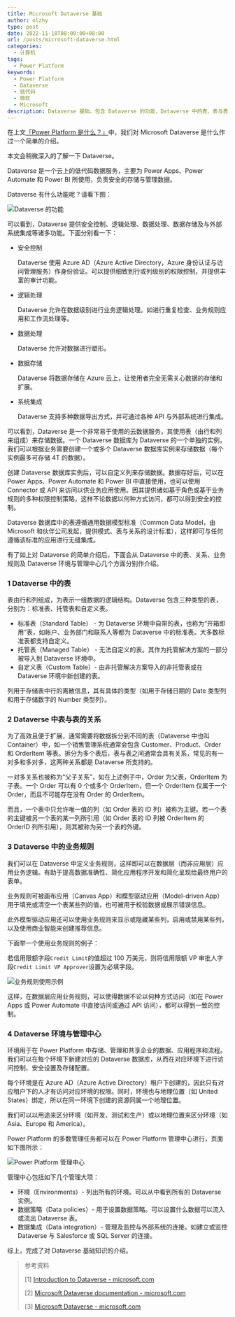 ```yaml
---
title: Microsoft Dataverse 基础
author: olzhy
type: post
date: 2022-11-18T08:00:00+08:00
url: /posts/microsoft-dataverse.html
categories:
  - 计算机
tags:
  - Power Platform
keywords:
  - Power Platform
  - Dataverse
  - 低代码
  - 微软
  - Microsoft
description: Dataverse 基础。包含 Dataverse 的功能，Dataverse 中的表、表与表的关系、业务规则的设置及 Dataverse 环境与管理中心等几个方面。
---
```


在上文[「Power Platform 是什么？」](/posts/what-is-power-platform.html)中，我们对 Microsoft Dataverse 是什么作过一个简单的介绍。

本文会稍微深入的了解一下 Dataverse。

Dataverse 是一个云上的低代码数据服务，主要为 Power Apps、Power Automate 和 Power BI 所使用，负责安全的存储与管理数据。

Dataverse 有什么功能呢？请看下图：

![Dataverse 的功能](https://olzhy.github.io/static/images/uploads/2022/11/dataverse-diagram.png#center)

可以看到，Dataverse 提供安全控制、逻辑处理、数据处理、数据存储及与外部系统集成等诸多功能。下面分别看一下：

- 安全控制

  Dataverse 使用 Azure AD（Azure Active Directory，Azure 身份认证与访问管理服务）作身份验证。可以提供细致到行或列级别的权限控制，并提供丰富的审计功能。

- 逻辑处理

  Dataverse 允许在数据级别进行业务逻辑处理。如进行重复检查、业务规则应用和工作流处理等。

- 数据处理

  Dataverse 允许对数据进行塑形。

- 数据存储

  Dataverse 将数据存储在 Azure 云上，让使用者完全无需关心数据的存储和扩展。

- 系统集成

  Dataverse 支持多种数据导出方式，并可通过各种 API 与外部系统进行集成。

可以看到，Dataverse 是一个非常易于使用的云数据服务，其使用表（由行和列来组成）来存储数据。一个 Dataverse 数据库为 Dataverse 的一个单独的实例，我们可以根据业务需要创建一个或多个 Dataverse 数据库实例来存储数据（每个实例最多可存储 4T 的数据）。

创建 Dataverse 数据库实例后，可以自定义列来存储数据。数据存好后，可以在 Power Apps、Power Automate 和 Power BI 中直接使用，也可以使用 Connector 或 API 来访问以供业务应用使用。因其提供诸如基于角色或基于业务规则的多种权限控制策略，这样不论数据以何种方式访问，都可以得到安全的控制。

Dataverse 数据库中的表遵循通用数据模型标准（Common Data Model，由 Microsoft 和伙伴公司发起，提供模式、表与关系的设计标准），这样即可与任何遵循该标准的应用进行无缝集成。

有了如上对 Dataverse 的简单介绍后，下面会从 Dataverse 中的表、关系、业务规则及 Dataverse 环境与管理中心几个方面分别作介绍。

### 1 Dataverse 中的表

表由行和列组成，为表示一组数据的逻辑结构。Dataverse 包含三种类型的表，分别为：标准表、托管表和自定义表。

- 标准表（Standard Table） - 为 Dataverse 环境中自带的表，也称为“开箱即用”表，如帐户、业务部门和联系人等都为 Dataverse 中的标准表。大多数标准表都支持自定义。
- 托管表（Managed Table） - 无法自定义的表。其作为托管解决方案的一部分被导入到 Dataverse 环境中。
- 自定义表（Custom Table）- 由非托管解决方案导入的非托管表或在 Dataverse 环境中新创建的表。

列用于存储表中行的离散信息，其有具体的类型（如用于存储日期的 Date 类型列和用于存储数字的 Number 类型列）。

### 2 Dataverse 中表与表的关系

为了高效且便于扩展，通常需要将数据拆分到不同的表（Dataverse 中也叫 Container）中，如一个销售管理系统通常会包含 Customer、Product、Order 和 OrderItem 等表。拆分为多个表后，表与表之间通常会具有关系，常见的有一对多和多对多，这两种关系都是 Dataverse 所支持的。

一对多关系也被称为“父子关系”，如在上述例子中，Order 为父表，OrderItem 为子表。一个 Order 可以有 0 个或多个 OrderItem，但一个 OrderItem 仅属于一个 Order，而且不可能存在没有 Order 的 OrderItem。

而且，一个表中只允许唯一值的列（如 Order 表的 ID 列）被称为主键。若一个表的主键被另一个表的某一列所引用（如 Order 表的 ID 列被 OrderItem 的 OrderID 列所引用），则其被称为另一个表的外键。

### 3 Dataverse 中的业务规则

我们可以在 Dataverse 中定义业务规则，这样即可以在数据层（而非应用层）应用业务逻辑。有助于提高数据准确性、简化应用程序开发和简化呈现给最终用户的表单。

业务规则可被画布应用（Canvas App）和模型驱动应用（Model-driven App）用于填充或清空一个表某些列的值，也可被用于校验数据或展示错误信息。

此外模型驱动应用还可以使用业务规则来显示或隐藏某些列，启用或禁用某些列，以及使用商业智能来创建推荐信息。

下面举一个使用业务规则的例子：

若信用限额字段`Credit Limit`的值超过 100 万美元，则将信用限额 VP 审批人字段`Credit Limit VP Approver`设置为必填字段。

![业务规则使用示例](https://olzhy.github.io/static/images/uploads/2022/11/business-rule.png#center)

这样，在数据层应用业务规则，可以使得数据不论以何种方式访问（如在 Power Apps 或 Power Automate 中直接访问或通过 API 访问），都可以得到一致的控制。

### 4 Dataverse 环境与管理中心

环境用于在 Power Platform 中存储、管理和共享企业的数据、应用程序和流程。我们可以在每个环境下新建对应的 Dataverse 数据库，从而在对应环境下进行访问控制、安全设置及存储配置。

每个环境是在 Azure AD（Azure Active Directory）租户下创建的，因此只有对应租户下的人才有访问对应环境的权限。同时，环境也与地理位置（如 United States）绑定，所以在同一环境下创建的资源同属一个地理位置。

我们可以以用途来区分环境（如开发、测试和生产）或以地理位置来区分环境（如 Asia、Europe 和 America）。

Power Platform 的多数管理任务都可以在 Power Platform 管理中心进行，页面如下图所示：

![Power Platform 管理中心](https://olzhy.github.io/static/images/uploads/2022/11/admin.png#center)

管理中心包括如下几个管理大项：

- 环境（Environments）- 列出所有的环境。可以从中看到所有的 Dataverse 实例。
- 数据策略（Data policies）- 用于设置数据策略。可以设置什么数据可以流入或流出 Dataverse 表。
- 数据集成（Data integration）- 管理及监控与外部系统的连接。如建立或监控 Dataverse 与 Salesforce 或 SQL Server 的连接。

综上，完成了对 Dataverse 基础知识的介绍。

> 参考资料
>
> [1] [Introduction to Dataverse - microsoft.com](https://learn.microsoft.com/en-us/training/modules/introduction-common-data-service/)
>
> [2] [Microsoft Dataverse documentation - microsoft.com](https://learn.microsoft.com/en-us/power-apps/maker/data-platform/)
>
> [3] [Microsoft Dataverse - microsoft.com](https://powerplatform.microsoft.com/en-us/dataverse/)
